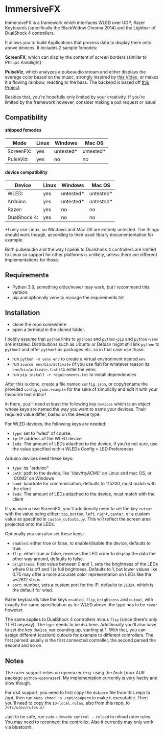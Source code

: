 
# ImmersiveFX
ImmersiveFX is a framework which interfaces WLED over UDP, Razer Keyboards (specifically the BlackWidow Chroma 2014) and the Lightbar of DualShock 4 controllers.

It allows you to build Applications that process data to display them onto above devices. It includes 2 sample fxmodes:

**ScreenFX**, which can display the content of screen borders (similar to Phillips Ambilight) 

**PulseViz**, which analyzes a pulseaudio stream and either displays the average color based on the music, strongly inspired by [this Video](https://www.youtube.com/watch?v=Sk3v-92r7R0), or makes it a flowing rainbow, reacting to the bass.
The backend is based off [this Project](https://github.com/pckbls/pulseviz.py).

Besides that, you're hopefully only limited by your creativity. If you're limited by the framework however, consider making a pull request or issue!

## Compatibility
#### shipped fxmodes
|Mode     |Linux|Windows    |Mac OS     |
|---------|-----|-----------|-----------|
|ScreenFX:|yes  |untested*  |untested*  |
|PulseViz:|yes  |no         |no         |

#### device compatibility
|Device        |Linux|Windows    |Mac OS     |
|--------------|-----|-----------|-----------|
|WLED:         |yes  |untested*  |untested*  |
|Arduino:      |yes  |untested*  |untested*  |
|Razer:        |yes  |no         |no         |
|DualShock 4:  |yes  |no         |no         |

*I only use Linux, so Windows and Mac OS are entirely untested. The things should work though, according to their used library documententation for example.

Both pulseaudio and the way I speak to Dualshock 4 controllers are limited to Linux so support for other platforms is unlikely, unless there are different implementations for those.

## Requirements

- Python 3.9, something older/newer may work, but I recommend this version.
- pip and optionally venv to manage the requirements.txt

## Installation

- clone the repo somewhere.
- open a terminal in the cloned folder.

I boldly assume that `python` links to `python3` and `python-pip` and `python-venv` are installed.
Distributions such as Ubuntu or Debian might still link `python` to `python2` and offer `python3` as packages etc. so in that case use those.

- run `python -m venv env` to create a virtual environment named `env`.
- run `source env/bin/activate` (if you use fish for whatever reason its `env/bin/activate.fish`) to enter the venv.
- run `pip install -r requirements.txt` to install dependencies.

After this is done, create a file named `config.json`, or copy/rename the provided `config.json.example` for the sake of simplicity and edit it with your favourite text editor!

in there, you'll need at least the following key `devices` which is an object whose keys are named the way you want to name your devices. Their required value differ, based on the device type.

For WLED devices, the following keys are needed:
- `type`: set to "wled" of course.
- `ip`: IP address of the WLED device
- `leds`: The amount of LEDs attached to the device, if you're not sure, use the value specified within WLEDs Config > LED Preferences

Arduino devices need these keys:
- `type`: its "arduino"
- `path`: path to the device, like '/dev/ttyACM0' on Linux and mac OS, or 'COM3' on Windows
- `baud`: baudrate for communication, defaults to 115200, must match with the client
- `leds`: The amount of LEDs attached to the device, must match with the client

If you wanna use ScreenFX, you'll additionally need to set the key `cutout` with the value being either: `top`, `bottom`, `left`, `right`, `center`, or a custom value as specified in `custom_cutouts.py`. This will reflect the screen area projected onto the LEDs.

Optionally you can also set these keys:
- `enabled`: either true or false, to enable/disable the device, defaults to true.
- `flip`: either true or false, reverses the LED order to display the data the other way around, defaults to false.
- `brightness`: float value between 0 and 1, sets the brightness of the LEDs where 0 is off and 1 is full brightness. Defaults to 1, but lower values like 0.75 may offer a more accurate color representation on LEDs like the ws2812 strips.
- `port`: number, sets a custom port for the IP. defaults to `21324`, which is the default for wled.

Razer keyboards take the keys `enabled`, `flip`, `brightness` and `cutout`, with exactly the same specification as for WLED above. the type has to be `razer` however.

The same applies to DualShock 4 controllers minus `flip` (since there's only 1 LED anyway).
The `type` needs to be `ds4` here. Additionally you'll also have to set the key `device_num` counting up, starting at 1.
With that, you can assign different (custom) cutouts for example to different controllers.
The first parsed usually is the first connected controller, the second parsed the second and so on.

## Notes

The razer support relies on openrazer (e.g. using the Arch Linux AUR package `python-openrazer`). My implementation currently is very hacky and slow though.

For ds4 support, you need to first copy the `ds4perm` file from this repo to /opt, then run `sudo chmod +x /opt/ds4perm` to make it executable. Then you'll need to copy the `10-local.rules`, also from this repo, to `/etc/udev/rules.d/`

Just to be safe, run `sudo udevadm control --reload` to reload udev rules.
You may need to reconnect the controller. Also it currently may only work via bluetooth.
